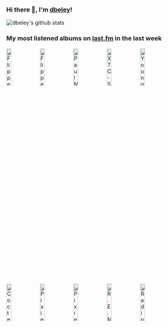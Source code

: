 ### Hi there 👋, I'm [dbeley](https://dbeley.ovh/en)!

![dbeley's github stats](https://github-readme-stats.vercel.app/api?username=dbeley)

### My most listened albums on [last.fm](https://www.last.fm/user/d_beley) in the last week

[<img src='https://lastfm.freetls.fastly.net/i/u/300x300/9518e4bc0822ca4747e99f453c5f2b3d.png' width='16%' height='16%' alt='Flippers Guitar - CAMERA TALK'>](https://www.last.fm/music/flipper%2527s%2bguitar/camera%2btalk)&nbsp;
[<img src='https://lastfm.freetls.fastly.net/i/u/300x300/b8aac4bf04964f398acacc407c9dea6a.png' width='16%' height='16%' alt='Flippers Guitar - DOCTOR HEADS WORLD TOWER'>](https://www.last.fm/music/flipper%2527s%2bguitar/doctor%2bhead%2527s%2bworld%2btower)&nbsp;
[<img src='https://lastfm.freetls.fastly.net/i/u/300x300/d691cad7d9db74eb06d90e89ab449183.jpg' width='16%' height='16%' alt='Paul McCartney - Pipes of Peace'>](https://www.last.fm/music/paul%2bmccartney/pipes%2bof%2bpeace)&nbsp;
[<img src='https://lastfm.freetls.fastly.net/i/u/300x300/3249323a979d7a5293be8282f510f994.jpg' width='16%' height='16%' alt='XTC - Skylarking'>](https://www.last.fm/music/xtc/skylarking)&nbsp;
[<img src='https://lastfm.freetls.fastly.net/i/u/300x300/f38fc19891e5e1741d9c7cb8b61ba600.jpg' width='16%' height='16%' alt='Young Marble Giants - Colossal Youth (40th Anniversary Edition)'>](https://www.last.fm/music/young%2bmarble%2bgiants/colossal%2byouth%2b%252840th%2banniversary%2bedition%2529)&nbsp;
<br>
[<img src='https://lastfm.freetls.fastly.net/i/u/300x300/350066babb80493fc9fa9b63dd40086d.png' width='16%' height='16%' alt='Cocteau Twins - Heaven or Las Vegas'>](https://www.last.fm/music/cocteau%2btwins/heaven%2bor%2blas%2bvegas)&nbsp;
[<img src='https://lastfm.freetls.fastly.net/i/u/300x300/1bf90967af1652891af13afb16300ab5.jpg' width='16%' height='16%' alt='Pixies - Bossanova'>](https://www.last.fm/music/pixies/bossanova)&nbsp;
[<img src='https://lastfm.freetls.fastly.net/i/u/300x300/995f97abbadd1a5e69a2967c72074867.jpg' width='16%' height='16%' alt='Pixies - Doolittle'>](https://www.last.fm/music/pixies/doolittle)&nbsp;
[<img src='https://lastfm.freetls.fastly.net/i/u/300x300/04462eb1131d378d153b59992d227dbf.png' width='16%' height='16%' alt='R.E.M. - Murmur'>](https://www.last.fm/music/r.e.m./murmur)&nbsp;
[<img src='https://lastfm.freetls.fastly.net/i/u/300x300/9ea9931e129bb5efd3606866901855b5.jpg' width='16%' height='16%' alt='Radiohead - The Bends'>](https://www.last.fm/music/radiohead/the%2bbends)&nbsp;
<br>
